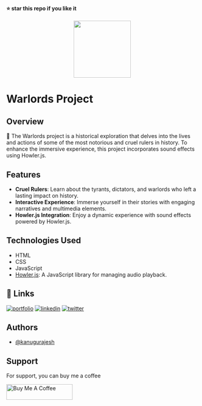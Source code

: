 #### ⭐ star this repo if you like it

<div align="center">
  <img src="https://github.com/kanugurajesh/Explore-Warlords/assets/120458029/5649f7e3-76b0-41a6-b068-4c1e0034c7ef" alt="" width=150 height=150>
</div>

# Warlords Project

## Overview

🏰 The Warlords project is a historical exploration that delves into the lives and actions of some of the most notorious and cruel rulers in history. To enhance the immersive experience, this project incorporates sound effects using Howler.js.

## Features

- **Cruel Rulers**: Learn about the tyrants, dictators, and warlords who left a lasting impact on history.
- **Interactive Experience**: Immerse yourself in their stories with engaging narratives and multimedia elements.
- **Howler.js Integration**: Enjoy a dynamic experience with sound effects powered by Howler.js.

## Technologies Used

- HTML
- CSS
- JavaScript
- [Howler.js](https://howlerjs.com/): A JavaScript library for managing audio playback.

## 🔗 Links
[![portfolio](https://img.shields.io/badge/my_portfolio-000?style=for-the-badge&logo=ko-fi&logoColor=white)](https://rajeshportfolio.me/)
[![linkedin](https://img.shields.io/badge/linkedin-0A66C2?style=for-the-badge&logo=linkedin&logoColor=white)](https://www.linkedin.com/in/rajesh-kanugu-aba8a3254/)
[![twitter](https://img.shields.io/badge/twitter-1DA1F2?style=for-the-badge&logo=twitter&logoColor=white)](https://twitter.com/exploringengin1)

## Authors

- [@kanugurajesh](https://github.com/kanugurajesh)

## Support

For support, you can buy me a coffee

<a href="https://www.buymeacoffee.com/kanugurajen" target="_blank"><img src="https://cdn.buymeacoffee.com/buttons/default-orange.png" alt="Buy Me A Coffee" height="41" width="174"></a>
